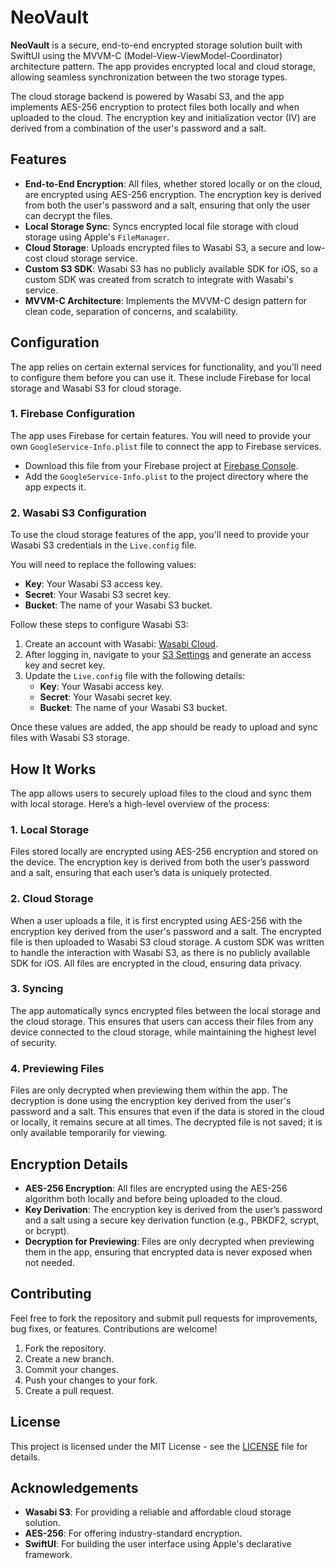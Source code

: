 
# NeoVault

**NeoVault** is a secure, end-to-end encrypted storage solution built with SwiftUI using the MVVM-C (Model-View-ViewModel-Coordinator) architecture pattern. The app provides encrypted local and cloud storage, allowing seamless synchronization between the two storage types.

The cloud storage backend is powered by Wasabi S3, and the app implements AES-256 encryption to protect files both locally and when uploaded to the cloud. The encryption key and initialization vector (IV) are derived from a combination of the user's password and a salt.

## Features

- **End-to-End Encryption**: All files, whether stored locally or on the cloud, are encrypted using AES-256 encryption. The encryption key is derived from both the user's password and a salt, ensuring that only the user can decrypt the files.
- **Local Storage Sync**: Syncs encrypted local file storage with cloud storage using Apple's `FileManager`.
- **Cloud Storage**: Uploads encrypted files to Wasabi S3, a secure and low-cost cloud storage service.
- **Custom S3 SDK**: Wasabi S3 has no publicly available SDK for iOS, so a custom SDK was created from scratch to integrate with Wasabi's service.
- **MVVM-C Architecture**: Implements the MVVM-C design pattern for clean code, separation of concerns, and scalability.

## Configuration

The app relies on certain external services for functionality, and you'll need to configure them before you can use it. These include Firebase for local storage and Wasabi S3 for cloud storage.

### 1. **Firebase Configuration**
The app uses Firebase for certain features. You will need to provide your own `GoogleService-Info.plist` file to connect the app to Firebase services.

- Download this file from your Firebase project at [Firebase Console](https://console.firebase.google.com/).
- Add the `GoogleService-Info.plist` to the project directory where the app expects it.

### 2. **Wasabi S3 Configuration**
To use the cloud storage features of the app, you'll need to provide your Wasabi S3 credentials in the `Live.config` file.

You will need to replace the following values:

- **Key**: Your Wasabi S3 access key.
- **Secret**: Your Wasabi S3 secret key.
- **Bucket**: The name of your Wasabi S3 bucket.

Follow these steps to configure Wasabi S3:

1. Create an account with Wasabi: [Wasabi Cloud](https://wasabi.com/).
2. After logging in, navigate to your [S3 Settings](https://console.wasabi.com/) and generate an access key and secret key.
3. Update the `Live.config` file with the following details:
    - **Key**: Your Wasabi access key.
    - **Secret**: Your Wasabi secret key.
    - **Bucket**: The name of your Wasabi S3 bucket.

Once these values are added, the app should be ready to upload and sync files with Wasabi S3 storage.

## How It Works

The app allows users to securely upload files to the cloud and sync them with local storage. Here’s a high-level overview of the process:

### 1. Local Storage

Files stored locally are encrypted using AES-256 encryption and stored on the device. The encryption key is derived from both the user’s password and a salt, ensuring that each user’s data is uniquely protected.

### 2. Cloud Storage

When a user uploads a file, it is first encrypted using AES-256 with the encryption key derived from the user's password and a salt. The encrypted file is then uploaded to Wasabi S3 cloud storage. A custom SDK was written to handle the interaction with Wasabi S3, as there is no publicly available SDK for iOS. All files are encrypted in the cloud, ensuring data privacy.

### 3. Syncing

The app automatically syncs encrypted files between the local storage and the cloud storage. This ensures that users can access their files from any device connected to the cloud storage, while maintaining the highest level of security.

### 4. Previewing Files

Files are only decrypted when previewing them within the app. The decryption is done using the encryption key derived from the user's password and a salt. This ensures that even if the data is stored in the cloud or locally, it remains secure at all times. The decrypted file is not saved; it is only available temporarily for viewing.

## Encryption Details

- **AES-256 Encryption**: All files are encrypted using the AES-256 algorithm both locally and before being uploaded to the cloud.
- **Key Derivation**: The encryption key is derived from the user’s password and a salt using a secure key derivation function (e.g., PBKDF2, scrypt, or bcrypt).
- **Decryption for Previewing**: Files are only decrypted when previewing them in the app, ensuring that encrypted data is never exposed when not needed.

## Contributing

Feel free to fork the repository and submit pull requests for improvements, bug fixes, or features. Contributions are welcome!

1. Fork the repository.
2. Create a new branch.
3. Commit your changes.
4. Push your changes to your fork.
5. Create a pull request.

## License

This project is licensed under the MIT License - see the [LICENSE](LICENSE) file for details.

## Acknowledgements

- **Wasabi S3**: For providing a reliable and affordable cloud storage solution.
- **AES-256**: For offering industry-standard encryption.
- **SwiftUI**: For building the user interface using Apple's declarative framework.
